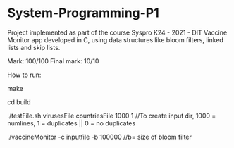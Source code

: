 # System-Programming-P1
Project implemented as part of the course Syspro K24 - 2021 - DIT
Vaccine Monitor app developed in C, using data structures like bloom 
filters, linked lists and skip lists.

Mark: 100/100
Final mark: 10/10

How to run:

make

cd build

./testFile.sh virusesFile countriesFile 1000 1  //To create input dir, 1000 = numlines, 1 = duplicates || 0 = no duplicates

./vaccineMonitor -c inputfile -b 100000 //b= size of bloom filter
